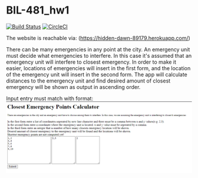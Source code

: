 # BIL-481_hw1
[![Build Status](https://app.travis-ci.com/suleyman-guler/BIL-481_hw1.svg?branch=main)](https://app.travis-ci.com/suleyman-guler/BIL-481_hw1)
[![CircleCI](https://circleci.com/gh/suleyman-guler/BIL-481_hw1/tree/main.svg?style=svg)](https://circleci.com/gh/suleyman-guler/BIL-481_hw1/tree/main)

The website is reachable via: (https://hidden-dawn-89179.herokuapp.com/)

There can be many emergencies in any point at the city. An emergency unit must decide what emergencies to interfere. In this case it's assumed that an emergency unit will interfere to closest emergency. In order to make it easier, locations of emergencies will insert in the first form, and the location of the emergency unit will insert in the second form. The app will calculate distances to the emergency unit and find desired amount of closest emergency will be shown as output in ascending order.  

Input entry must match with format:
![Screenshot](examples/exampleInputEntry.png)